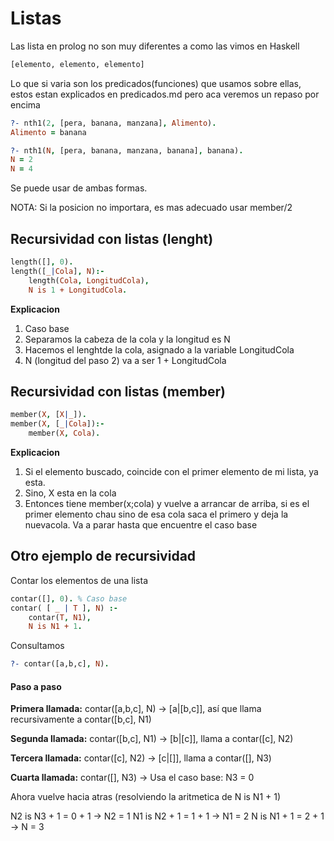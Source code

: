 # Listas

Las lista en prolog no son muy diferentes a como las vimos en Haskell

```prolog
[elemento, elemento, elemento]
```

Lo que si varia son los predicados(funciones) que usamos sobre ellas, estos estan explicados en predicados.md pero aca veremos un repaso por encima

```prolog
?- nth1(2, [pera, banana, manzana], Alimento).
Alimento = banana

?- nth1(N, [pera, banana, manzana, banana], banana).
N = 2
N = 4
```

Se puede usar de ambas formas. 

NOTA: Si la posicion no importara, es mas adecuado usar member/2

## Recursividad con listas (lenght)

```prolog
length([], 0).
length([_|Cola], N):-
    length(Cola, LongitudCola),
    N is 1 + LongitudCola.
```

**Explicacion**
1. Caso base
2. Separamos la cabeza de la cola y la longitud es N
3. Hacemos el lenghtde la cola, asignado a la variable LongitudCola
4. N (longitud del paso 2) va a ser 1 + LongitudCola

## Recursividad con listas (member)

```prolog
member(X, [X|_]).
member(X, [_|Cola]):-
    member(X, Cola).
```

**Explicacion**
1. Si el elemento buscado, coincide con el primer elemento de mi lista, ya esta.
2. Sino, X esta en la cola 
3. Entonces tiene member(x;cola) y vuelve a arrancar de arriba, si es el primer elemento chau sino de esa cola saca el primero y deja la nuevacola. Va a parar hasta que encuentre el caso base

## Otro ejemplo de recursividad
Contar los elementos de una lista

```prolog
contar([], 0). % Caso base
contar( [ _ | T ], N) :-
    contar(T, N1),
    N is N1 + 1.
```

Consultamos
```prolog
?- contar([a,b,c], N).
```

#### Paso a paso
**Primera llamada:**
 contar([a,b,c], N)
 → [a|[b,c]], así que llama recursivamente a contar([b,c], N1)


**Segunda llamada:**
 contar([b,c], N1)
 → [b|[c]], llama a contar([c], N2)


**Tercera llamada:**
 contar([c], N2)
 → [c|[]], llama a contar([], N3)


**Cuarta llamada:**
 contar([], N3)
 → Usa el caso base: N3 = 0

Ahora vuelve hacia atras (resolviendo la aritmetica de N is N1 + 1)

N2 is N3 + 1 = 0 + 1 → N2 = 1
N1 is N2 + 1 = 1 + 1 → N1 = 2
N is N1 + 1 = 2 + 1 → N = 3


